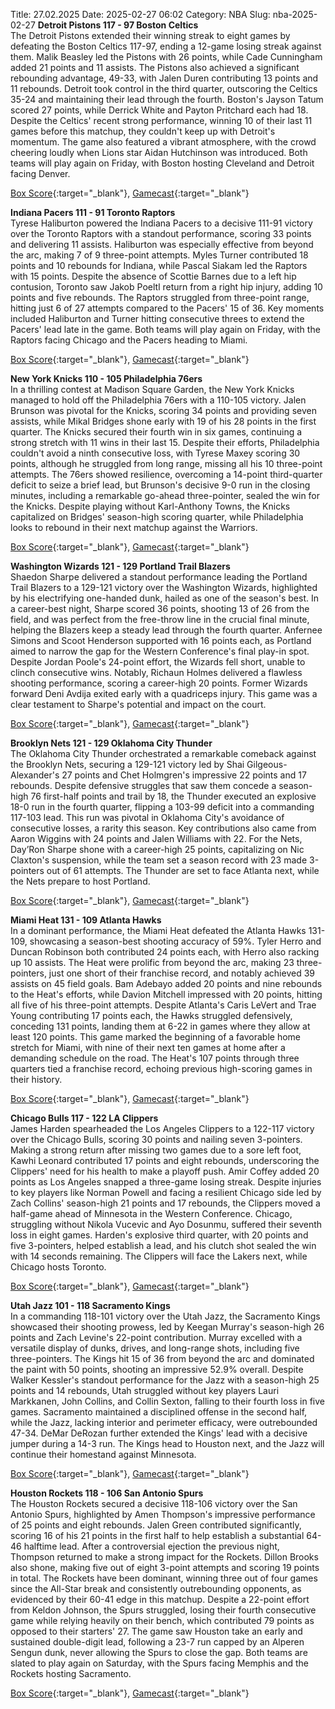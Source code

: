 Title: 27.02.2025
Date: 2025-02-27 06:02
Category: NBA 
Slug: nba-2025-02-27 
**Detroit Pistons 117 - 97 Boston Celtics**  
The Detroit Pistons extended their winning streak to eight games by defeating the Boston Celtics 117-97, ending a 12-game losing streak against them. Malik Beasley led the Pistons with 26 points, while Cade Cunningham added 21 points and 11 assists. The Pistons also achieved a significant rebounding advantage, 49-33, with Jalen Duren contributing 13 points and 11 rebounds. Detroit took control in the third quarter, outscoring the Celtics 35-24 and maintaining their lead through the fourth. Boston's Jayson Tatum scored 27 points, while Derrick White and Payton Pritchard each had 18. Despite the Celtics' recent strong performance, winning 10 of their last 11 games before this matchup, they couldn't keep up with Detroit's momentum. The game also featured a vibrant atmosphere, with the crowd cheering loudly when Lions star Aidan Hutchinson was introduced. Both teams will play again on Friday, with Boston hosting Cleveland and Detroit facing Denver. 

[Box Score](/game/bos-vs-det-0022400836/box-score){:target="_blank"}, [Gamecast](/game/bos-vs-det-0022400836){:target="_blank"}<br>

**Indiana Pacers 111 - 91 Toronto Raptors**  
Tyrese Haliburton powered the Indiana Pacers to a decisive 111-91 victory over the Toronto Raptors with a standout performance, scoring 33 points and delivering 11 assists. Haliburton was especially effective from beyond the arc, making 7 of 9 three-point attempts. Myles Turner contributed 18 points and 10 rebounds for Indiana, while Pascal Siakam led the Raptors with 15 points. Despite the absence of Scottie Barnes due to a left hip contusion, Toronto saw Jakob Poeltl return from a right hip injury, adding 10 points and five rebounds. The Raptors struggled from three-point range, hitting just 6 of 27 attempts compared to the Pacers' 15 of 36. Key moments included Haliburton and Turner hitting consecutive threes to extend the Pacers' lead late in the game. Both teams will play again on Friday, with the Raptors facing Chicago and the Pacers heading to Miami. 

[Box Score](/game/tor-vs-ind-0022400837/box-score){:target="_blank"}, [Gamecast](/game/tor-vs-ind-0022400837){:target="_blank"}<br>

**New York Knicks 110 - 105 Philadelphia 76ers**  
In a thrilling contest at Madison Square Garden, the New York Knicks managed to hold off the Philadelphia 76ers with a 110-105 victory. Jalen Brunson was pivotal for the Knicks, scoring 34 points and providing seven assists, while Mikal Bridges shone early with 19 of his 28 points in the first quarter. The Knicks secured their fourth win in six games, continuing a strong stretch with 11 wins in their last 15. Despite their efforts, Philadelphia couldn't avoid a ninth consecutive loss, with Tyrese Maxey scoring 30 points, although he struggled from long range, missing all his 10 three-point attempts. The 76ers showed resilience, overcoming a 14-point third-quarter deficit to seize a brief lead, but Brunson's decisive 9-0 run in the closing minutes, including a remarkable go-ahead three-pointer, sealed the win for the Knicks. Despite playing without Karl-Anthony Towns, the Knicks capitalized on Bridges' season-high scoring quarter, while Philadelphia looks to rebound in their next matchup against the Warriors. 

[Box Score](/game/phi-vs-nyk-0022400838/box-score){:target="_blank"}, [Gamecast](/game/phi-vs-nyk-0022400838){:target="_blank"}<br>

**Washington Wizards 121 - 129 Portland Trail Blazers**  
Shaedon Sharpe delivered a standout performance leading the Portland Trail Blazers to a 129-121 victory over the Washington Wizards, highlighted by his electrifying one-handed dunk, hailed as one of the season's best. In a career-best night, Sharpe scored 36 points, shooting 13 of 26 from the field, and was perfect from the free-throw line in the crucial final minute, helping the Blazers keep a steady lead through the fourth quarter. Anfernee Simons and Scoot Henderson supported with 16 points each, as Portland aimed to narrow the gap for the Western Conference's final play-in spot. Despite Jordan Poole's 24-point effort, the Wizards fell short, unable to clinch consecutive wins. Notably, Richaun Holmes delivered a flawless shooting performance, scoring a career-high 20 points. Former Wizards forward Deni Avdija exited early with a quadriceps injury. This game was a clear testament to Sharpe's potential and impact on the court. 

[Box Score](/game/por-vs-was-0022400839/box-score){:target="_blank"}, [Gamecast](/game/por-vs-was-0022400839){:target="_blank"}<br>

**Brooklyn Nets 121 - 129 Oklahoma City Thunder**  
The Oklahoma City Thunder orchestrated a remarkable comeback against the Brooklyn Nets, securing a 129-121 victory led by Shai Gilgeous-Alexander's 27 points and Chet Holmgren's impressive 22 points and 17 rebounds. Despite defensive struggles that saw them concede a season-high 76 first-half points and trail by 18, the Thunder executed an explosive 18-0 run in the fourth quarter, flipping a 103-99 deficit into a commanding 117-103 lead. This run was pivotal in Oklahoma City's avoidance of consecutive losses, a rarity this season. Key contributions also came from Aaron Wiggins with 24 points and Jalen Williams with 22. For the Nets, Day’Ron Sharpe shone with a career-high 25 points, capitalizing on Nic Claxton's suspension, while the team set a season record with 23 made 3-pointers out of 61 attempts. The Thunder are set to face Atlanta next, while the Nets prepare to host Portland. 

[Box Score](/game/okc-vs-bkn-0022400840/box-score){:target="_blank"}, [Gamecast](/game/okc-vs-bkn-0022400840){:target="_blank"}<br>

**Miami Heat 131 - 109 Atlanta Hawks**  
In a dominant performance, the Miami Heat defeated the Atlanta Hawks 131-109, showcasing a season-best shooting accuracy of 59%. Tyler Herro and Duncan Robinson both contributed 24 points each, with Herro also racking up 10 assists. The Heat were prolific from beyond the arc, making 23 three-pointers, just one short of their franchise record, and notably achieved 39 assists on 45 field goals. Bam Adebayo added 20 points and nine rebounds to the Heat's efforts, while Davion Mitchell impressed with 20 points, hitting all five of his three-point attempts. Despite Atlanta's Caris LeVert and Trae Young contributing 17 points each, the Hawks struggled defensively, conceding 131 points, landing them at 6-22 in games where they allow at least 120 points. This game marked the beginning of a favorable home stretch for Miami, with nine of their next ten games at home after a demanding schedule on the road. The Heat's 107 points through three quarters tied a franchise record, echoing previous high-scoring games in their history. 

[Box Score](/game/atl-vs-mia-0022400841/box-score){:target="_blank"}, [Gamecast](/game/atl-vs-mia-0022400841){:target="_blank"}<br>

**Chicago Bulls 117 - 122 LA Clippers**  
James Harden spearheaded the Los Angeles Clippers to a 122-117 victory over the Chicago Bulls, scoring 30 points and nailing seven 3-pointers. Making a strong return after missing two games due to a sore left foot, Kawhi Leonard contributed 17 points and eight rebounds, underscoring the Clippers' need for his health to make a playoff push. Amir Coffey added 20 points as Los Angeles snapped a three-game losing streak. Despite injuries to key players like Norman Powell and facing a resilient Chicago side led by Zach Collins' season-high 21 points and 17 rebounds, the Clippers moved a half-game ahead of Minnesota in the Western Conference. Chicago, struggling without Nikola Vucevic and Ayo Dosunmu, suffered their seventh loss in eight games. Harden's explosive third quarter, with 20 points and five 3-pointers, helped establish a lead, and his clutch shot sealed the win with 14 seconds remaining. The Clippers will face the Lakers next, while Chicago hosts Toronto. 

[Box Score](/game/lac-vs-chi-0022400842/box-score){:target="_blank"}, [Gamecast](/game/lac-vs-chi-0022400842){:target="_blank"}<br>

**Utah Jazz 101 - 118 Sacramento Kings**  
In a commanding 118-101 victory over the Utah Jazz, the Sacramento Kings showcased their shooting prowess, led by Keegan Murray's season-high 26 points and Zach Levine's 22-point contribution. Murray excelled with a versatile display of dunks, drives, and long-range shots, including five three-pointers. The Kings hit 15 of 36 from beyond the arc and dominated the paint with 50 points, shooting an impressive 52.9% overall. Despite Walker Kessler's standout performance for the Jazz with a season-high 25 points and 14 rebounds, Utah struggled without key players Lauri Markkanen, John Collins, and Collin Sexton, falling to their fourth loss in five games. Sacramento maintained a disciplined offense in the second half, while the Jazz, lacking interior and perimeter efficacy, were outrebounded 47-34. DeMar DeRozan further extended the Kings' lead with a decisive jumper during a 14-3 run. The Kings head to Houston next, and the Jazz will continue their homestand against Minnesota. 

[Box Score](/game/sac-vs-uta-0022400843/box-score){:target="_blank"}, [Gamecast](/game/sac-vs-uta-0022400843){:target="_blank"}<br>

**Houston Rockets 118 - 106 San Antonio Spurs**  
The Houston Rockets secured a decisive 118-106 victory over the San Antonio Spurs, highlighted by Amen Thompson's impressive performance of 25 points and eight rebounds. Jalen Green contributed significantly, scoring 16 of his 21 points in the first half to help establish a substantial 64-46 halftime lead. After a controversial ejection the previous night, Thompson returned to make a strong impact for the Rockets. Dillon Brooks also shone, making five out of eight 3-point attempts and scoring 19 points in total. The Rockets have been dominant, winning three out of four games since the All-Star break and consistently outrebounding opponents, as evidenced by their 60-41 edge in this matchup. Despite a 22-point effort from Keldon Johnson, the Spurs struggled, losing their fourth consecutive game while relying heavily on their bench, which contributed 79 points as opposed to their starters' 27. The game saw Houston take an early and sustained double-digit lead, following a 23-7 run capped by an Alperen Sengun dunk, never allowing the Spurs to close the gap. Both teams are slated to play again on Saturday, with the Spurs facing Memphis and the Rockets hosting Sacramento. 

[Box Score](/game/sas-vs-hou-0022400844/box-score){:target="_blank"}, [Gamecast](/game/sas-vs-hou-0022400844){:target="_blank"}<br>

